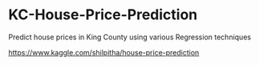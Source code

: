 # KC-House-Price-Prediction
Predict house prices in King County using various Regression techniques

https://www.kaggle.com/shilpitha/house-price-prediction

